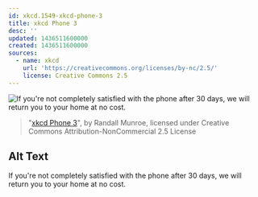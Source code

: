```yaml
---
id: xkcd.1549-xkcd-phone-3
title: xkcd Phone 3
desc: ''
updated: 1436511600000
created: 1436511600000
sources:
  - name: xkcd
    url: 'https://creativecommons.org/licenses/by-nc/2.5/'
    license: Creative Commons 2.5
---
```

![If you're not completely satisfied with the phone after 30 days, we will return you to your home at no cost.](https://imgs.xkcd.com/comics/xkcd_phone_3.png)
> "[xkcd Phone 3](https://xkcd.com/1549/)", by Randall Munroe, licensed under Creative Commons Attribution-NonCommercial 2.5 License

## Alt Text
If you're not completely satisfied with the phone after 30 days, we will return you to your home at no cost.

